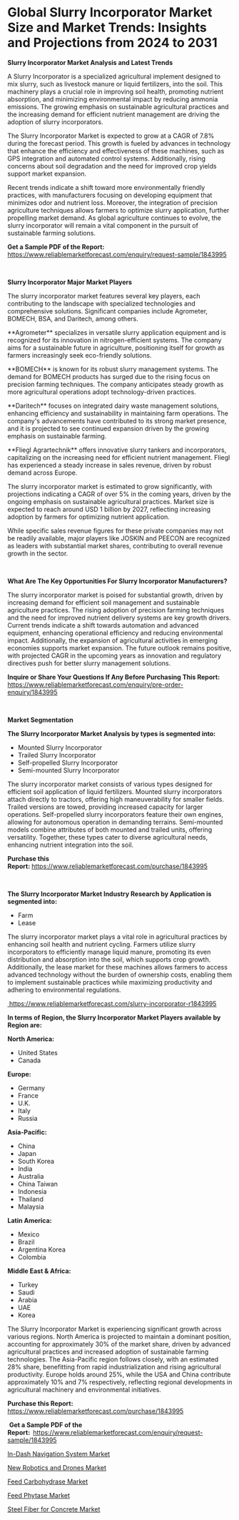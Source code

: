 <p><h1>Global Slurry Incorporator Market Size and Market Trends: Insights and Projections from 2024 to 2031</h1></p><p><strong>Slurry Incorporator Market Analysis and Latest Trends</strong></p>
<p><p>A Slurry Incorporator is a specialized agricultural implement designed to mix slurry, such as livestock manure or liquid fertilizers, into the soil. This machinery plays a crucial role in improving soil health, promoting nutrient absorption, and minimizing environmental impact by reducing ammonia emissions. The growing emphasis on sustainable agricultural practices and the increasing demand for efficient nutrient management are driving the adoption of slurry incorporators.</p><p>The Slurry Incorporator Market is expected to grow at a CAGR of 7.8% during the forecast period. This growth is fueled by advances in technology that enhance the efficiency and effectiveness of these machines, such as GPS integration and automated control systems. Additionally, rising concerns about soil degradation and the need for improved crop yields support market expansion. </p><p>Recent trends indicate a shift toward more environmentally friendly practices, with manufacturers focusing on developing equipment that minimizes odor and nutrient loss. Moreover, the integration of precision agriculture techniques allows farmers to optimize slurry application, further propelling market demand. As global agriculture continues to evolve, the slurry incorporator will remain a vital component in the pursuit of sustainable farming solutions.</p></p>
<p><strong>Get a Sample PDF of the Report:&nbsp;</strong> <a href="https://www.reliablemarketforecast.com/enquiry/request-sample/1843995?utm_campaign=1159&utm_medium=2&utm_source=Github&utm_content=ia&utm_term=01112024&utm_id=slurry-incorporator">https://www.reliablemarketforecast.com/enquiry/request-sample/1843995</a></p>
<p>&nbsp;</p>
<p><strong>Slurry Incorporator Major Market Players</strong></p>
<p><p>The slurry incorporator market features several key players, each contributing to the landscape with specialized technologies and comprehensive solutions. Significant companies include Agrometer, BOMECH, BSA, and Daritech, among others.</p><p>**Agrometer** specializes in versatile slurry application equipment and is recognized for its innovation in nitrogen-efficient systems. The company aims for a sustainable future in agriculture, positioning itself for growth as farmers increasingly seek eco-friendly solutions. </p><p>**BOMECH** is known for its robust slurry management systems. The demand for BOMECH products has surged due to the rising focus on precision farming techniques. The company anticipates steady growth as more agricultural operations adopt technology-driven practices.</p><p>**Daritech** focuses on integrated dairy waste management solutions, enhancing efficiency and sustainability in maintaining farm operations. The company's advancements have contributed to its strong market presence, and it is projected to see continued expansion driven by the growing emphasis on sustainable farming.</p><p>**Fliegl Agrartechnik** offers innovative slurry tankers and incorporators, capitalizing on the increasing need for efficient nutrient management. Fliegl has experienced a steady increase in sales revenue, driven by robust demand across Europe.</p><p>The slurry incorporator market is estimated to grow significantly, with projections indicating a CAGR of over 5% in the coming years, driven by the ongoing emphasis on sustainable agricultural practices. Market size is expected to reach around USD 1 billion by 2027, reflecting increasing adoption by farmers for optimizing nutrient application.</p><p>While specific sales revenue figures for these private companies may not be readily available, major players like JOSKIN and PEECON are recognized as leaders with substantial market shares, contributing to overall revenue growth in the sector.</p></p>
<p>&nbsp;</p>
<p><strong>What Are The Key Opportunities For Slurry Incorporator Manufacturers?</strong></p>
<p><p>The slurry incorporator market is poised for substantial growth, driven by increasing demand for efficient soil management and sustainable agriculture practices. The rising adoption of precision farming techniques and the need for improved nutrient delivery systems are key growth drivers. Current trends indicate a shift towards automation and advanced equipment, enhancing operational efficiency and reducing environmental impact. Additionally, the expansion of agricultural activities in emerging economies supports market expansion. The future outlook remains positive, with projected CAGR in the upcoming years as innovation and regulatory directives push for better slurry management solutions.</p></p>
<p><strong>Inquire or Share Your Questions If Any Before Purchasing This Report:</strong> <a href="https://www.reliablemarketforecast.com/enquiry/pre-order-enquiry/1843995?utm_campaign=1159&utm_medium=2&utm_source=Github&utm_content=ia&utm_term=01112024&utm_id=slurry-incorporator">https://www.reliablemarketforecast.com/enquiry/pre-order-enquiry/1843995</a></p>
<p>&nbsp;</p>
<p><strong>Market Segmentation</strong></p>
<p><strong>The Slurry Incorporator Market Analysis by types is segmented into:</strong></p>
<p><ul><li>Mounted Slurry Incorporator</li><li>Trailed Slurry Incorporator</li><li>Self-propelled Slurry Incorporator</li><li>Semi-mounted Slurry Incorporator</li></ul></p>
<p><p>The slurry incorporator market consists of various types designed for efficient soil application of liquid fertilizers. Mounted slurry incorporators attach directly to tractors, offering high maneuverability for smaller fields. Trailed versions are towed, providing increased capacity for larger operations. Self-propelled slurry incorporators feature their own engines, allowing for autonomous operation in demanding terrains. Semi-mounted models combine attributes of both mounted and trailed units, offering versatility. Together, these types cater to diverse agricultural needs, enhancing nutrient integration into the soil.</p></p>
<p><strong>Purchase this Report:&nbsp;</strong><a href="https://www.reliablemarketforecast.com/purchase/1843995?utm_campaign=1159&utm_medium=2&utm_source=Github&utm_content=ia&utm_term=01112024&utm_id=slurry-incorporator">https://www.reliablemarketforecast.com/purchase/1843995</a></p>
<p>&nbsp;</p>
<p><strong>The Slurry Incorporator Market Industry Research by Application is segmented into:</strong></p>
<p><ul><li>Farm</li><li>Lease</li></ul></p>
<p><p>The slurry incorporator market plays a vital role in agricultural practices by enhancing soil health and nutrient cycling. Farmers utilize slurry incorporators to efficiently manage liquid manure, promoting its even distribution and absorption into the soil, which supports crop growth. Additionally, the lease market for these machines allows farmers to access advanced technology without the burden of ownership costs, enabling them to implement sustainable practices while maximizing productivity and adhering to environmental regulations.</p></p>
<p><a href="https://www.reliablemarketforecast.com/slurry-incorporator-r1843995?utm_campaign=1159&utm_medium=2&utm_source=Github&utm_content=ia&utm_term=01112024&utm_id=slurry-incorporator">&nbsp;https://www.reliablemarketforecast.com/slurry-incorporator-r1843995</a></p>
<p><strong>In terms of Region, the Slurry Incorporator Market Players available by Region are:</strong></p>
<p>
    <p> <strong> North America: </strong>
        <ul>
            <li>United States</li>
            <li>Canada</li>
        </ul>
        </p> 
    <p> <strong> Europe: </strong>
        <ul>
            <li>Germany</li>
            <li>France</li>
            <li>U.K.</li>
            <li>Italy</li>
            <li>Russia</li>
        </ul>
        </p> 
    <p> <strong> Asia-Pacific: </strong>
        <ul>
            <li>China</li>
            <li>Japan</li>
            <li>South Korea</li>
            <li>India</li>
            <li>Australia</li>
            <li>China Taiwan</li>
            <li>Indonesia</li>
            <li>Thailand</li>
            <li>Malaysia</li>
        </ul>
        </p> 
    <p> <strong> Latin America: </strong>
        <ul>
            <li>Mexico</li>
            <li>Brazil</li>
            <li>Argentina Korea</li>
            <li>Colombia</li>
        </ul>
        </p> 
    <p> <strong> Middle East & Africa: </strong>
        <ul>
            <li>Turkey</li>
            <li>Saudi</li>
            <li>Arabia</li>
            <li>UAE</li>
            <li>Korea</li>
        </ul>
    </p>
    </p>
<p><p>The Slurry Incorporator Market is experiencing significant growth across various regions. North America is projected to maintain a dominant position, accounting for approximately 30% of the market share, driven by advanced agricultural practices and increased adoption of sustainable farming technologies. The Asia-Pacific region follows closely, with an estimated 28% share, benefitting from rapid industrialization and rising agricultural productivity. Europe holds around 25%, while the USA and China contribute approximately 10% and 7% respectively, reflecting regional developments in agricultural machinery and environmental initiatives.</p></p>
<p><strong>Purchase this Report: </strong><a href="https://www.reliablemarketforecast.com/purchase/1843995?utm_campaign=1159&utm_medium=2&utm_source=Github&utm_content=ia&utm_term=01112024&utm_id=slurry-incorporator">https://www.reliablemarketforecast.com/purchase/1843995</a></p>
<p>&nbsp;<strong>Get a Sample PDF of the Report:&nbsp;&nbsp;</strong><a href="https://www.reliablemarketforecast.com/enquiry/request-sample/1843995?utm_campaign=1159&utm_medium=2&utm_source=Github&utm_content=ia&utm_term=01112024&utm_id=slurry-incorporator">https://www.reliablemarketforecast.com/enquiry/request-sample/1843995</a></p>
<p><strong></strong></p>
<p><p><a href="https://www.linkedin.com/pulse/in-dash-navigation-system-market-forecast-global-trends-analysis-6xfnf?utm_campaign=1159&utm_medium=2&utm_source=Github&utm_content=ia&utm_term=01112024&utm_id=slurry-incorporator">In-Dash Navigation System Market</a></p><p><a href="https://issuu.com/reportprime-2/docs/new-robotics-and-drones-market-size_2c39938abfda47?utm_campaign=1159&utm_medium=2&utm_source=Github&utm_content=ia&utm_term=01112024&utm_id=slurry-incorporator">New Robotics and Drones Market</a></p><p><a href="https://github.com/chantekestenmo/Market-Research-Report-List-1/blob/main/feed-carbohydrase-market.md?utm_campaign=1159&utm_medium=2&utm_source=Github&utm_content=ia&utm_term=01112024&utm_id=slurry-incorporator">Feed Carbohydrase Market</a></p><p><a href="https://github.com/mickahmaland/Market-Research-Report-List-1/blob/main/feed-phytase-market.md?utm_campaign=1159&utm_medium=2&utm_source=Github&utm_content=ia&utm_term=01112024&utm_id=slurry-incorporator">Feed Phytase Market</a></p><p><a href="https://www.linkedin.com/pulse/regional-adaptations-global-steel-fiber-concrete-market-trends-cmlbf?utm_campaign=1159&utm_medium=2&utm_source=Github&utm_content=ia&utm_term=01112024&utm_id=slurry-incorporator">Steel Fiber for Concrete Market</a></p></p>